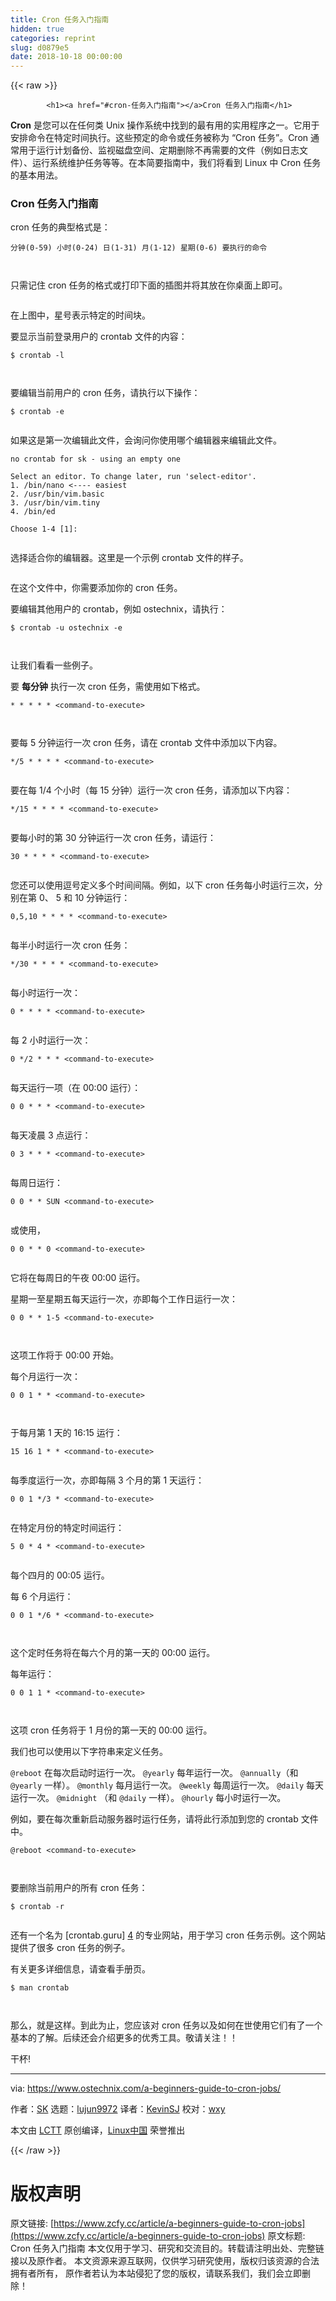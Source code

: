 ```yaml
---
title: Cron 任务入门指南
hidden: true
categories: reprint
slug: d0879e5
date: 2018-10-18 00:00:00
---
```


{{< raw >}}

            <h1><a href="#cron-任务入门指南"></a>Cron 任务入门指南</h1>
<p><strong>Cron</strong> 是您可以在任何类 Unix 操作系统中找到的最有用的实用程序之一。它用于安排命令在特定时间执行。这些预定的命令或任务被称为 “Cron 任务”。Cron 通常用于运行计划备份、监视磁盘空间、定期删除不再需要的文件（例如日志文件）、运行系统维护任务等等。在本简要指南中，我们将看到 Linux 中 Cron 任务的基本用法。</p>
<h3><a href="#cron-任务入门指南-1"></a>Cron 任务入门指南</h3>
<p>cron 任务的典型格式是：</p>
<pre><code class="hljs lsl">分钟(<span class="hljs-number">0</span><span class="hljs-number">-59</span>) 小时(<span class="hljs-number">0</span><span class="hljs-number">-24</span>) 日(<span class="hljs-number">1</span><span class="hljs-number">-31</span>) 月(<span class="hljs-number">1</span><span class="hljs-number">-12</span>) 星期(<span class="hljs-number">0</span><span class="hljs-number">-6</span>) 要执行的命令

</code></pre><p>只需记住 cron 任务的格式或打印下面的插图并将其放在你桌面上即可。</p>
<p><a href="https://camo.githubusercontent.com/793bf0d4e6813f3c7d131e6b05a4619c840c76c6/687474703a2f2f7777772e6f73746563686e69782e636f6d2f77702d636f6e74656e742f75706c6f6164732f323031382f30352f63726f6e2d6a6f622d666f726d61742d312e706e67"><img src="https://p0.ssl.qhimg.com/t01f500f34de815983a.png" alt=""></a></p>
<p>在上图中，星号表示特定的时间块。</p>
<p>要显示当前登录用户的 crontab 文件的内容：</p>
<pre><code class="hljs shell"><span class="hljs-meta">$</span><span class="bash"> crontab -l</span>

</code></pre><p>要编辑当前用户的 cron 任务，请执行以下操作：</p>
<pre><code class="hljs shell"><span class="hljs-meta">$</span><span class="bash"> crontab -e</span>

</code></pre><p>如果这是第一次编辑此文件，会询问你使用哪个编辑器来编辑此文件。</p>
<pre><code class="hljs sql">no crontab for sk - using an empty one

<span class="hljs-keyword">Select</span> an editor. <span class="hljs-keyword">To</span> <span class="hljs-keyword">change</span> later, run <span class="hljs-string">'select-editor'</span>.
<span class="hljs-number">1.</span> /<span class="hljs-keyword">bin</span>/nano &lt;<span class="hljs-comment">---- easiest</span>
<span class="hljs-number">2.</span> /usr/<span class="hljs-keyword">bin</span>/vim.basic
<span class="hljs-number">3.</span> /usr/<span class="hljs-keyword">bin</span>/vim.tiny
<span class="hljs-number">4.</span> /<span class="hljs-keyword">bin</span>/ed

<span class="hljs-keyword">Choose</span> <span class="hljs-number">1</span><span class="hljs-number">-4</span> [<span class="hljs-number">1</span>]:

</code></pre><p>选择适合你的编辑器。这里是一个示例 crontab 文件的样子。</p>
<p><a href="https://camo.githubusercontent.com/2113cb042022b9088cc119714263b9beb4e729dc/687474703a2f2f7777772e6f73746563686e69782e636f6d2f77702d636f6e74656e742f75706c6f6164732f323031382f30352f63726f6e2d6a6f62732d312e706e67"><img src="https://p0.ssl.qhimg.com/t0137f3e85d70fe09f1.png" alt=""></a></p>
<p>在这个文件中，你需要添加你的 cron 任务。</p>
<p>要编辑其他用户的 crontab，例如 ostechnix，请执行：</p>
<pre><code class="hljs shell"><span class="hljs-meta">$</span><span class="bash"> crontab -u ostechnix -e</span>

</code></pre><p>让我们看看一些例子。</p>
<p>要 <strong>每分钟</strong> 执行一次 cron 任务，需使用如下格式。</p>
<pre><code class="hljs markdown"><span class="hljs-bullet">* </span><span class="hljs-bullet">* *</span> <span class="hljs-bullet">* *</span> <span class="xml"><span class="hljs-tag">&lt;<span class="hljs-name">command-to-execute</span>&gt;</span></span>

</code></pre><p>要每 5 分钟运行一次 cron 任务，请在 crontab 文件中添加以下内容。</p>
<pre><code class="hljs autoit">*/<span class="hljs-number">5</span> * * * * &lt;command-<span class="hljs-keyword">to</span>-<span class="hljs-built_in">execute</span>&gt;

</code></pre><p>要在每 1/4 个小时（每 15 分钟）运行一次 cron 任务，请添加以下内容：</p>
<pre><code class="hljs autoit">*/<span class="hljs-number">15</span> * * * * &lt;command-<span class="hljs-keyword">to</span>-<span class="hljs-built_in">execute</span>&gt;

</code></pre><p>要每小时的第 30 分钟运行一次 cron 任务，请运行：</p>
<pre><code class="hljs basic"><span class="hljs-symbol">30 </span>* * * * &lt;command-<span class="hljs-keyword">to</span>-execute&gt;

</code></pre><p>您还可以使用逗号定义多个时间间隔。例如，以下 cron 任务每小时运行三次，分别在第 0、 5 和 10 分钟运行：</p>
<pre><code class="hljs lsl"><span class="hljs-number">0</span>,<span class="hljs-number">5</span>,<span class="hljs-number">10</span> * * * * &lt;command-to-execute&gt;

</code></pre><p>每半小时运行一次 cron 任务：</p>
<pre><code class="hljs autoit">*/<span class="hljs-number">30</span> * * * * &lt;command-<span class="hljs-keyword">to</span>-<span class="hljs-built_in">execute</span>&gt;

</code></pre><p>每小时运行一次：</p>
<pre><code class="hljs basic"><span class="hljs-symbol">0 </span>* * * * &lt;command-<span class="hljs-keyword">to</span>-execute&gt;

</code></pre><p>每 2 小时运行一次：</p>
<pre><code class="hljs basic"><span class="hljs-symbol">0 </span>*/<span class="hljs-number">2</span> * * * &lt;command-<span class="hljs-keyword">to</span>-execute&gt;

</code></pre><p>每天运行一项（在 00:00 运行）：</p>
<pre><code class="hljs basic"><span class="hljs-symbol">0 </span><span class="hljs-number">0</span> * * * &lt;command-<span class="hljs-keyword">to</span>-execute&gt;

</code></pre><p>每天凌晨 3 点运行：</p>
<pre><code class="hljs basic"><span class="hljs-symbol">0 </span><span class="hljs-number">3</span> * * * &lt;command-<span class="hljs-keyword">to</span>-execute&gt;

</code></pre><p>每周日运行：</p>
<pre><code class="hljs basic"><span class="hljs-symbol">0 </span><span class="hljs-number">0</span> * * SUN &lt;command-<span class="hljs-keyword">to</span>-execute&gt;

</code></pre><p>或使用，</p>
<pre><code class="hljs basic"><span class="hljs-symbol">0 </span><span class="hljs-number">0</span> * * <span class="hljs-number">0</span> &lt;command-<span class="hljs-keyword">to</span>-execute&gt;

</code></pre><p>它将在每周日的午夜 00:00 运行。</p>
<p>星期一至星期五每天运行一次，亦即每个工作日运行一次：</p>
<pre><code class="hljs basic"><span class="hljs-symbol">0 </span><span class="hljs-number">0</span> * * <span class="hljs-number">1</span>-<span class="hljs-number">5</span> &lt;command-<span class="hljs-keyword">to</span>-execute&gt;

</code></pre><p>这项工作将于 00:00 开始。</p>
<p>每个月运行一次：</p>
<pre><code class="hljs basic"><span class="hljs-symbol">0 </span><span class="hljs-number">0</span> <span class="hljs-number">1</span> * * &lt;command-<span class="hljs-keyword">to</span>-execute&gt;

</code></pre><p>于每月第 1 天的 16:15 运行：</p>
<pre><code class="hljs basic"><span class="hljs-symbol">15 </span><span class="hljs-number">16</span> <span class="hljs-number">1</span> * * &lt;command-<span class="hljs-keyword">to</span>-execute&gt;

</code></pre><p>每季度运行一次，亦即每隔 3 个月的第 1 天运行：</p>
<pre><code class="hljs basic"><span class="hljs-symbol">0 </span><span class="hljs-number">0</span> <span class="hljs-number">1</span> */<span class="hljs-number">3</span> * &lt;command-<span class="hljs-keyword">to</span>-execute&gt;

</code></pre><p>在特定月份的特定时间运行：</p>
<pre><code class="hljs basic"><span class="hljs-symbol">5 </span><span class="hljs-number">0</span> * <span class="hljs-number">4</span> * &lt;command-<span class="hljs-keyword">to</span>-execute&gt;

</code></pre><p>每个四月的 00:05 运行。</p>
<p>每 6 个月运行：</p>
<pre><code class="hljs basic"><span class="hljs-symbol">0 </span><span class="hljs-number">0</span> <span class="hljs-number">1</span> */<span class="hljs-number">6</span> * &lt;command-<span class="hljs-keyword">to</span>-execute&gt;

</code></pre><p>这个定时任务将在每六个月的第一天的 00:00 运行。</p>
<p>每年运行：</p>
<pre><code class="hljs basic"><span class="hljs-symbol">0 </span><span class="hljs-number">0</span> <span class="hljs-number">1</span> <span class="hljs-number">1</span> * &lt;command-<span class="hljs-keyword">to</span>-execute&gt;

</code></pre><p>这项 cron 任务将于 1 月份的第一天的 00:00 运行。</p>
<p>我们也可以使用以下字符串来定义任务。</p>
<p><code>@reboot</code> 在每次启动时运行一次。 <code>@yearly</code> 每年运行一次。 <code>@annually</code>（和 <code>@yearly</code> 一样）。 <code>@monthly</code> 每月运行一次。 <code>@weekly</code> 每周运行一次。 <code>@daily</code> 每天运行一次。 <code>@midnight</code> （和 <code>@daily</code> 一样）。 <code>@hourly</code> 每小时运行一次。</p>
<p>例如，要在每次重新启动服务器时运行任务，请将此行添加到您的 crontab 文件中。</p>
<pre><code class="hljs autoit"><span class="hljs-symbol">@reboot</span> &lt;command-<span class="hljs-keyword">to</span>-<span class="hljs-built_in">execute</span>&gt;

</code></pre><p>要删除当前用户的所有 cron 任务：</p>
<pre><code class="hljs shell"><span class="hljs-meta">$</span><span class="bash"> crontab -r</span>

</code></pre><p>还有一个名为 [crontab.guru] <a href="https://crontab.guru/">4</a> 的专业网站，用于学习 cron 任务示例。这个网站提供了很多 cron 任务的例子。</p>
<p>有关更多详细信息，请查看手册页。</p>
<pre><code class="hljs shell"><span class="hljs-meta">$</span><span class="bash"> man crontab</span>

</code></pre><p>那么，就是这样。到此为止，您应该对 cron 任务以及如何在世使用它们有了一个基本的了解。后续还会介绍更多的优秀工具。敬请关注！！</p>
<p>干杯!</p>
<hr>
<p>via: <a href="https://www.ostechnix.com/a-beginners-guide-to-cron-jobs/">https://www.ostechnix.com/a-beginners-guide-to-cron-jobs/</a></p>
<p>作者：<a href="https://www.ostechnix.com/author/sk/">SK</a> 选题：<a href="https://github.com/lujun9972">lujun9972</a> 译者：<a href="https://github.com/KevinSJ">KevinSJ</a> 校对：<a href="https://github.com/wxy">wxy</a></p>
<p>本文由 <a href="https://github.com/LCTT/TranslateProject">LCTT</a> 原创编译，<a href="https://linux.cn/">Linux中国</a> 荣誉推出</p>

          
{{< /raw >}}

# 版权声明
原文链接: [https://www.zcfy.cc/article/a-beginners-guide-to-cron-jobs](https://www.zcfy.cc/article/a-beginners-guide-to-cron-jobs)
原文标题: Cron 任务入门指南
本文仅用于学习、研究和交流目的。转载请注明出处、完整链接以及原作者。
本文资源来源互联网，仅供学习研究使用，版权归该资源的合法拥有者所有，
原作者若认为本站侵犯了您的版权，请联系我们，我们会立即删除！
